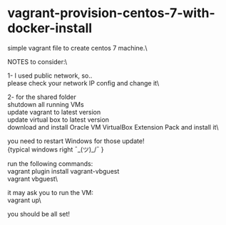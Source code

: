 # vagrant-provision-centos-7-with-docker-install

simple vagrant file to create centos 7 machine.\

NOTES to consider:\

1- I used public network, so..\
please check your network IP config and change it\

2- for the shared folder\
shutdown all running VMs\
update vagrant to latest version\
update virtual box to latest version\
download and install Oracle VM VirtualBox Extension Pack and install it\

you need to restart Windows for those update!\
{typical windows right ¯\_(ツ)_/¯ }

run the following commands:\
vagrant plugin install vagrant-vbguest\
vagrant vbguest\

it may ask you to run the VM:\
vagrant up\

you should be all set!
